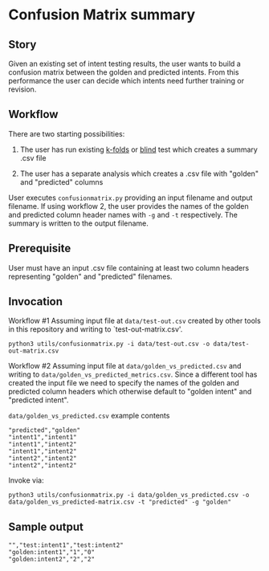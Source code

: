 # Confusion Matrix summary

## Story
Given an existing set of intent testing results, the user wants to build a confusion matrix between the golden and predicted intents.  From this performance the user can decide which intents need further training or revision.

## Workflow
There are two starting possibilities:

1) The user has run existing [k-folds](kfold.md) or [blind](blind.md) test which creates a summary .csv file

2) The user has a separate analysis which creates a .csv file with "golden" and "predicted" columns

User executes `confusionmatrix.py` providing an input filename and output filename.  If using workflow 2, the user provides the names of the golden and predicted column header names with `-g` and `-t` respectively.
The summary is written to the output filename.

## Prerequisite
User must have an input .csv file containing at least two column headers representing "golden" and "predicted" filenames.

## Invocation
Workflow #1
Assuming input file at `data/test-out.csv` created by other tools in this repository and writing to `test-out-matrix.csv'.

```
python3 utils/confusionmatrix.py -i data/test-out.csv -o data/test-out-matrix.csv
```

Workflow #2
Assuming input file at `data/golden_vs_predicted.csv` and writing to `data/golden_vs_predicted_metrics.csv`.  Since a different tool has created the input file we need to specify the names of the golden and predicted column headers which otherwise default to "golden intent" and "predicted intent".


`data/golden_vs_predicted.csv` example contents

```
"predicted","golden"
"intent1","intent1"
"intent1","intent2"
"intent1","intent2"
"intent2","intent2"
"intent2","intent2"
```

Invoke via:
```
python3 utils/confusionmatrix.py -i data/golden_vs_predicted.csv -o data/golden_vs_predicted-matrix.csv -t "predicted" -g "golden"
```

## Sample output
```
"","test:intent1","test:intent2"
"golden:intent1","1","0"
"golden:intent2","2","2"
```
